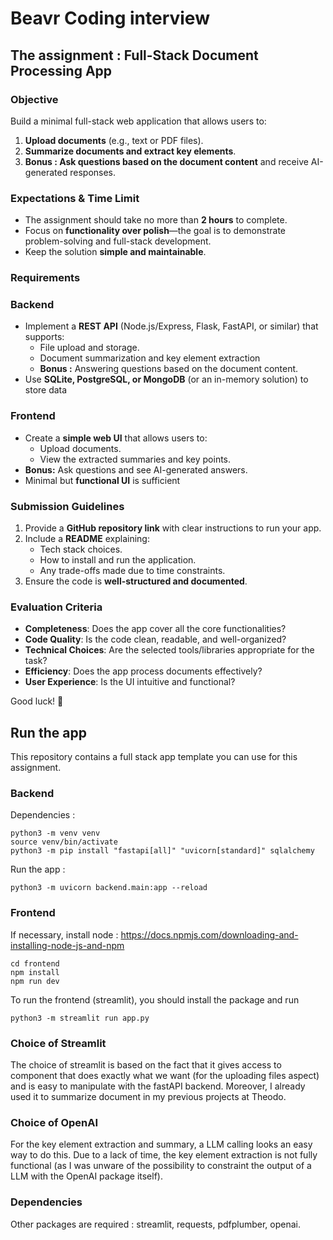 # Beavr Coding interview

## The assignment : Full-Stack Document Processing App

### **Objective**

Build a minimal full-stack web application that allows users to:

1. **Upload documents** (e.g., text or PDF files).
2. **Summarize documents and extract key elements**.
3. **Bonus : Ask questions based on the document content** and receive AI-generated responses.

### **Expectations & Time Limit**

- The assignment should take no more than **2 hours** to complete.
- Focus on **functionality over polish**—the goal is to demonstrate problem-solving and full-stack development.
- Keep the solution **simple and maintainable**.

### **Requirements**

### **Backend**

- Implement a **REST API** (Node.js/Express, Flask, FastAPI, or similar) that supports:
  - File upload and storage.
  - Document summarization and key element extraction
  - **Bonus :** Answering questions based on the document content.
- Use **SQLite, PostgreSQL, or MongoDB** (or an in-memory solution) to store data

### **Frontend**

- Create a **simple web UI** that allows users to:
  - Upload documents.
  - View the extracted summaries and key points.
- **Bonus:** Ask questions and see AI-generated answers.
- Minimal but **functional UI** is sufficient

### **Submission Guidelines**

1. Provide a **GitHub repository link** with clear instructions to run your app.
2. Include a **README** explaining:
   - Tech stack choices.
   - How to install and run the application.
   - Any trade-offs made due to time constraints.
3. Ensure the code is **well-structured and documented**.

### **Evaluation Criteria**

- **Completeness**: Does the app cover all the core functionalities?
- **Code Quality**: Is the code clean, readable, and well-organized?
- **Technical Choices**: Are the selected tools/libraries appropriate for the task?
- **Efficiency**: Does the app process documents effectively?
- **User Experience**: Is the UI intuitive and functional?

Good luck! 🚀

## Run the app

This repository contains a full stack app template you can use for this assignment.

### Backend

Dependencies :

```
python3 -m venv venv
source venv/bin/activate
python3 -m pip install "fastapi[all]" "uvicorn[standard]" sqlalchemy
```

Run the app :

```
python3 -m uvicorn backend.main:app --reload
```

### Frontend

If necessary, install node : https://docs.npmjs.com/downloading-and-installing-node-js-and-npm

```
cd frontend
npm install
npm run dev
```

To run the frontend (streamlit), you should install the package and run

```
python3 -m streamlit run app.py

```


### Choice of Streamlit

The choice of streamlit is based on the fact that it gives access to component that does exactly what we want (for the uploading files aspect) and is easy to manipulate with the fastAPI backend. Moreover, I already used it to summarize document in my previous projects at Theodo.

### Choice of OpenAI 

For the key element extraction and summary, a LLM calling looks an easy way to do this. Due to a lack of time, the key element extraction is not fully functional (as I was unware of the possibility to constraint the output of a LLM with the OpenAI package itself).

### Dependencies 

Other packages are required : streamlit, requests, pdfplumber, openai.
